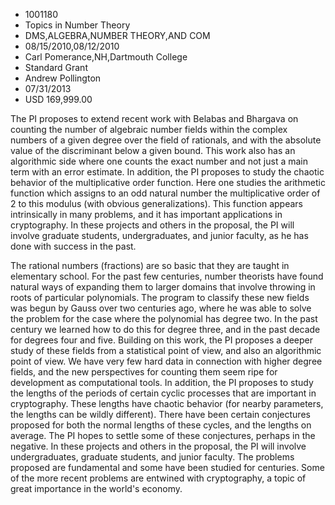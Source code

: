 
* 1001180
* Topics in Number Theory
* DMS,ALGEBRA,NUMBER THEORY,AND COM
* 08/15/2010,08/12/2010
* Carl Pomerance,NH,Dartmouth College
* Standard Grant
* Andrew Pollington
* 07/31/2013
* USD 169,999.00

The PI proposes to extend recent work with Belabas and Bhargava on counting the
number of algebraic number fields within the complex numbers of a given degree
over the field of rationals, and with the absolute value of the discriminant
below a given bound. This work also has an algorithmic side where one counts the
exact number and not just a main term with an error estimate. In addition, the
PI proposes to study the chaotic behavior of the multiplicative order function.
Here one studies the arithmetic function which assigns to an odd natural number
the multiplicative order of 2 to this modulus (with obvious generalizations).
This function appears intrinsically in many problems, and it has important
applications in cryptography. In these projects and others in the proposal, the
PI will involve graduate students, undergraduates, and junior faculty, as he has
done with success in the past.

The rational numbers (fractions) are so basic that they are taught in elementary
school. For the past few centuries, number theorists have found natural ways of
expanding them to larger domains that involve throwing in roots of particular
polynomials. The program to classify these new fields was begun by Gauss over
two centuries ago, where he was able to solve the problem for the case where the
polynomial has degree two. In the past century we learned how to do this for
degree three, and in the past decade for degrees four and five. Building on this
work, the PI proposes a deeper study of these fields from a statistical point of
view, and also an algorithmic point of view. We have very few hard data in
connection with higher degree fields, and the new perspectives for counting them
seem ripe for development as computational tools. In addition, the PI proposes
to study the lengths of the periods of certain cyclic processes that are
important in cryptography. These lengths have chaotic behavior (for nearby
parameters, the lengths can be wildly different). There have been certain
conjectures proposed for both the normal lengths of these cycles, and the
lengths on average. The PI hopes to settle some of these conjectures, perhaps in
the negative. In these projects and others in the proposal, the PI will involve
undergraduates, graduate students, and junior faculty. The problems proposed are
fundamental and some have been studied for centuries. Some of the more recent
problems are entwined with cryptography, a topic of great importance in the
world's economy.

